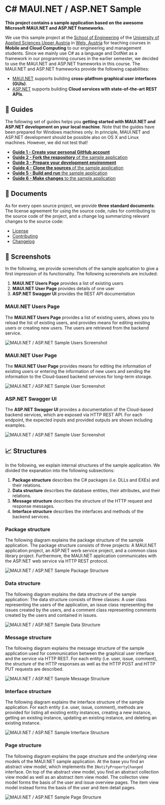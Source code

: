 # C# MAUI.NET / ASP.NET Sample

**This project contains a sample application based on the awesome Microsoft MAUI.NET and ASP.NET frameworks.**

We use this sample project at the [School of Engineering](https://www.fh-ooe.at/campus-wels/) of the [University of Applied Sciences Upper Austria](https://www.fh-ooe.at/) in [Wels, Austria](https://www.wels.at/) for teaching courses in **Mobile and Cloud Computing** to our engineering and management students. Since we mainly use C# as a language and DotNet as a framework in our programming courses in the earlier semester, we decided to use the  MAUI.NET and ASP.NET frameworks in this course. The MAUI.NET and ASP.NET frameworks provide the following capabilities:

- [MAUI.NET](https://dotnet.microsoft.com/en-us/apps/maui) supports building **cross-platfrom graphical user interfaces (GUIs)**.
- [ASP.NET](https://dotnet.microsoft.com/en-us/apps/aspnet) supports building **Cloud services with state-of-the-art REST APIs**.

## 📝 Guides

The following set of guides helps you **getting started with MAUI.NET and ASP.NET development on your local machine**. Note that the guides have been prepared for Windows machines only. In principle, MAUI.NET and ASP.NET development should be possible also on OS X and Linux machines. However, we did not test that!

- [**Guide 1 - Create your personal GitHub account**](./Guides/0_Register/README.md)
- [**Guide 2 - Fork the respository** of the sample application](./Guides/1_Fork/README.md)
- [**Guide 3 - Prepare your development environment**](./Guides/2_Prepare/README.md)
- [**Guide 4 - Clone the sources** of the sample application](./Guides/3_Clone/README.md)
- [**Guide 5 - Build and run** the sample application](./Guides/4_Run/README.md)
- [**Guide 6 - Make changes** to the sample application](./Guides/5_Change/README.md)

## 📜 Documents

As for every open source project, we provide **three standard documents**: The license agreement for using the source code, rules for contributing to the source code of the project, and a change log summarizing relevant changes to the source code:

- [License](./LICENSE.md)
- [Contributing](./CONTRIBUTING.md)
- [Changelog](./CHANGELOG.md)

## 📸 Screenshots

In the following, we provide screenshots of the sample application to give a first impression of its functionality. The following screenshots are included:

1. **MAUI.NET Users Page** provides a list of existing users
2. **MAUI.NET User Page** provides details of one user
3. **ASP.NET Swagger UI** provides the REST API documentation

### MAUI.NET Users Page

The **MAUI.NET Users Page** provides a list of existing users, allows you to reload the list of existing users, and provides means for editing existing users or creating new users. The users are retrieved from the backend service.

![MAUI.NET / ASP.NET Sample Users Screenshot](./Screenshots/CustomApp-Users.png)

### MAUI.NET User Page

The **MAUI.NET User Page** provides means for editing the information of existing users or entering the information of new users and sending the information to the Cloud-based backend services for long-term storage.

![MAUI.NET / ASP.NET Sample User Screenshot](./Screenshots/CustomApp-User.png)

### ASP.NET Swagger UI

The **ASP.NET Swagger UI** provides a documentation of the Cloud-based backend services, which are exposed via HTTP REST API. For each endpoint, the expected inputs and provided outputs are shown including examples.

![MAUI.NET / ASP.NET Sample User Screenshot](./Screenshots/CustomApi.png)

## 📈 Structures

In the following, we explain internal structures of the sample application. We divided the expanation into the following subsections:

1. **Package structure** describes the C# packages (i.e. DLLs and EXEs) and their relations.
2. **Data structure** describes the database entities, their attributes, and their relations.
3. **Message structure** describes the structure of the HTTP request and response messages.
4. **Interface structure** describes the interfaces and methods of the backend services.

### Package structure

The following diagram explains the package structure of the sample application. The package structure consists of three projects: A MAUI.NET application project, an ASP.NET werb service project, and a common class library project. Furthermore, the MAUI.NET application communicates with the ASP.NET web service via HTTP REST protocol.

![MAUI.NET / ASP.NET Sample Package Structure](./Models/Package/Full.svg)

### Data structure

The following diagram explains the data structrure of the sample application: The data structure consists of three classes: A user class representing the users of the application, an issue class representing the issues created by the users, and a comment class representing comments created by the users and contained in issues.

![MAUI.NET / ASP.NET Sample Data Structure](./Models/Data/Full.svg)

### Message structure

The following diagram explains the message structure of the sample application used for communication between the graphical user interface and the service via HTTP REST. For each entity (i.e. user, issue, comment), the structure of the HTTP responses as well as the HTTP POST and HTTP PUT requests are described.

![MAUI.NET / ASP.NET Sample Message Structure](./Models/Message/Full.svg)

### Interface structure

The following diagram explains the interface structure of the sample application. For each entity (i.e. user, issue, comment), methods are provided for listing all existing entity instances, creating a new instance, getting an existing instance, updating an existing instance, and deleting an existing instance.

![MAUI.NET / ASP.NET Sample Interface Structure](./Models/Interface.svg)

### Page structure

The following diagram explains the page structure and the underlying view models of the MAUI.NET sample application. At the base you find an abstract view model, which implements the ``INotifyPropertyChanged`` interface. On top of the abstract view model, you find an abstract collection view model as well as an abstract item view model. The collecton view model forms the basis of the user and issue overview pages. The item view model instead forms the basis of the user and item detail pages.

![MAUI.NET / ASP.NET Sample Page Structure](./Models/Pages.svg)